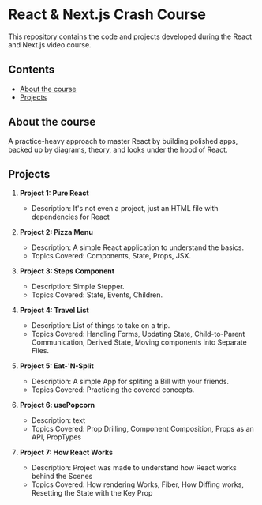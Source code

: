 # React & Next.js Crash Course

This repository contains the code and projects developed during the React and Next.js video course.

## Contents

- [About the course](#about-the-course)
- [Projects](#projects)

## About the course

A practice-heavy approach to master React by building polished apps, backed up by diagrams, theory, and looks under the hood of React.

## Projects

1. **Project 1: Pure React**

   - Description: It's not even a project, just an HTML file with dependencies for React

2. **Project 2: Pizza Menu**

   - Description: A simple React application to understand the basics.
   - Topics Covered: Components, State, Props, JSX.

3. **Project 3: Steps Component**

   - Description: Simple Stepper.
   - Topics Covered: State, Events, Children.

4. **Project 4: Travel List**

   - Description: List of things to take on a trip.
   - Topics Covered: Handling Forms, Updating State, Child-to-Parent Communication, Derived State, Moving components into Separate Files.

5. **Project 5: Eat-'N-Split**

   - Description: A simple App for spliting a Bill with your friends.
   - Topics Covered: Practicing the covered concepts.

6. **Project 6: usePopcorn**

   - Description: text
   - Topics Covered: Prop Drilling, Component Composition, Props as an API, PropTypes

7. **Project 7: How React Works**

   - Description: Project was made to understand how React works behind the Scenes
   - Topics Covered: How rendering Works, Fiber, How Diffing works, Resetting the State with the Key Prop

